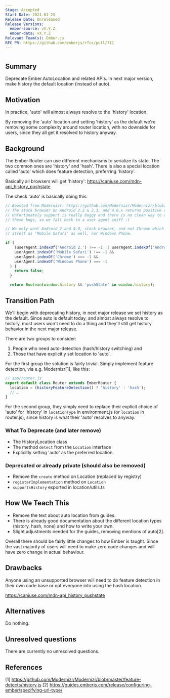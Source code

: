 ```yaml
---
Stage: Accepted
Start Date: 2021-01-23
Release Date: Unreleased
Release Versions:
  ember-source: vX.Y.Z
  ember-data: vX.Y.Z
Relevant Team(s): Ember.js
RFC PR: https://github.com/emberjs/rfcs/pull/711
---
```


<!---
Directions for above:

Stage: Leave as is
Start Date: Fill in with today's date, YYYY-MM-DD
Release Date: Leave as is
Release Versions: Leave as is
Relevant Team(s): Fill this in with the [team(s)](README.md#relevant-teams) to which this RFC applies
RFC PR: Fill this in with the URL for the Proposal RFC PR
-->

# <RFC title>

## Summary

Deprecate Ember.AutoLocation and related APIs. In next major version,
make history the default location (instead of auto).

## Motivation

In practice, 'auto' will almost always resolve to the 'history' location.

By removing the 'auto' location and setting 'history' as the default we're removing
some complexity around router location, with no downside for users, since they
all get it resolved to history anyway.

## Background

The Ember Router can use different mechanisms to serialize its state.
The two common ones are 'history' and 'hash'. There is also a special
location called 'auto' which does feature detection, preferring 'history'.

Basically all browsers will get 'history':
https://caniuse.com/mdn-api_history_pushstate

The check 'auto' is basically doing this:

```js
// Boosted from Modernizr: https://github.com/Modernizr/Modernizr/blob/master/feature-detects/history.js
// The stock browser on Android 2.2 & 2.3, and 4.0.x returns positive on history support
// Unfortunately support is really buggy and there is no clean way to detect
// these bugs, so we fall back to a user agent sniff :(

// We only want Android 2 and 4.0, stock browser, and not Chrome which identifies
// itself as 'Mobile Safari' as well, nor Windows Phone.

if (
    (userAgent.indexOf('Android 2.') !== -1 || userAgent.indexOf('Android 4.0') !== -1) &&
    userAgent.indexOf('Mobile Safari') !== -1 &&
    userAgent.indexOf('Chrome') === -1 &&
    userAgent.indexOf('Windows Phone') === -1
  ) {
    return false;
  }

  return Boolean(window.history && 'pushState' in window.history);
```

## Transition Path

We'll begin with deprecating history, in next major release we
set history as the default. Since auto is default today,
and almost always resolve to history, most users won't need
to do a thing and they'll still get history behavior in the
next major release.

There are two groups to consider:

1. People who need auto-detection (hash/history switching) and
2. Those that have explicitly set location to 'auto'.

For the first group the solution is fairly trivial. Simply
implement feature detection, via e.g. Modernizr[1], like this:

```js
// app/router.js
export default class Router extends EmberRouter {
  location = (historyFeatureDetection() ? 'history' : 'hash');
  // …
}
```

For the second group, they simply need to replace their explicit choice
of 'auto' for 'history' in `locationType` in environment.js (or
`location` in router.js), since history is what their 'auto' resolves
to anyway.

### What To Deprecate (and later remove)

- The HistoryLocation class
- The method `detect` from the `Location` interface
- Explicitly setting 'auto' as the preferred location.

### Deprecated or already private (should also be removed)
- Remove the `create` method on Location (replaced by registry)
- `registerImplementation` method on `Location`
- `supportsHistory` exported in location/utils.ts

## How We Teach This

- Remove the text about auto location from guides.
- There is already good documentation about the different
  location types (history, hash, none) and how to write your own.
- Slight adjustments needed for the guides, removing mentions of auto[2].

Overall there should be fairly little changes to how Ember is taught. Since
the vast majority of users will need to make zero code changes and will have
zero change in actual behaviour.

## Drawbacks

Anyone using an unsupported browser will need to do feature detection
in their own code base or opt everyone into using the hash location.

https://caniuse.com/mdn-api_history_pushstate

## Alternatives

Do nothing.

## Unresolved questions

There are currently no unresolved questions.

## References

[1] https://github.com/Modernizr/Modernizr/blob/master/feature-detects/history.js
[2] https://guides.emberjs.com/release/configuring-ember/specifying-url-type/
